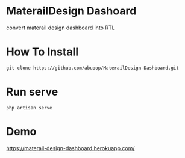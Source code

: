 # MaterailDesign Dashoard
convert materail design dashboard into RTL

# How To Install
```
git clone https://github.com/abuoop/MaterailDesign-Dashboard.git

```
# Run serve 
```
php artisan serve
```

# Demo 
 https://materail-design-dashboard.herokuapp.com/

